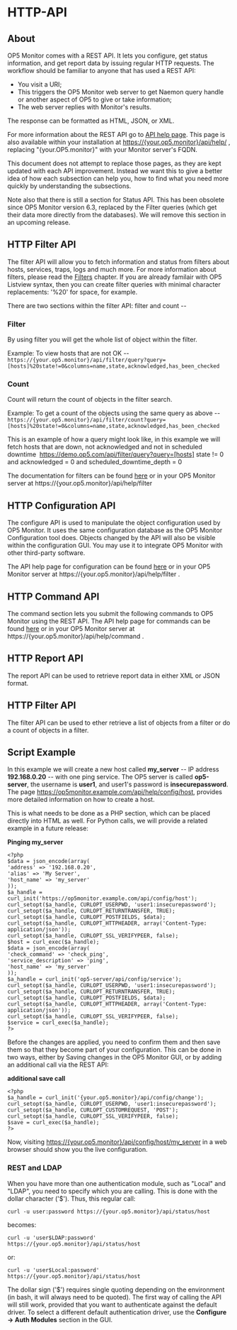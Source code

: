 # HTTP-API

## About

OP5 Monitor comes with a REST API. It lets you configure, get status information, and get report data by issuing regular HTTP requests. The workflow should be familiar to anyone that has used a REST API:

- You visit a URI;
- This triggers the OP5 Monitor web server to get Naemon query handle or another aspect of OP5 to give or take information;
- The web server replies with Monitor's results.

The response can be formatted as HTML, JSON, or XML.

For more information about the REST API go to [API help page](https://demo%40op5.com:MonitorDemo123@demo.op5.com/api/help). This page is also available within your installation at [https://{your.op5.monitor}/api/help/](https://your-op5-monitor/api/help/) , replacing "{your.OP5.monitor}" with your Monitor server's FQDN.

This document does not attempt to replace those pages, as they are kept updated with each API improvement. Instead we want this to give a better idea of how each subsection can help you, how to find what you need more quickly by understanding the subsections.

Note also that there is still a section for Status API. This has been obsolete since OP5 Monitor version 6.3, replaced by the Filter queries (which get their data more directly from the databases). We will remove this section in an upcoming release.

## HTTP Filter API

The filter API will allow you to fetch information and status from filters about hosts, services, traps, logs and much more. For more information about filters, please read the [Filters](Filters) chapter. If you are already familair with OP5 Listview syntax, then you can create filter queries with minimal character replacements: '%20' for space, for example.

There are two sections within the filter API: filter and count --

### Filter

By using filter you will get the whole list of object within the filter.

Example: To view hosts that are not OK --
`https://{your.op5.monitor}/api/filter/query?query=[hosts]%20state!=0&columns=name,state,acknowledged,has_been_checked`

### Count

Count will return the count of objects in the filter search.

Example: To get a count of the objects using the same query as above --
`https://{your.op5.monitor}/api/filter/count?query=[hosts]%20state!=0&columns=name,state,acknowledged,has_been_checked`

This is an example of how a query might look like, in this example we will fetch hosts that are down, not acknowledged and not in scheduled downtime
 https://demo.op5.com/api/filter/query?query=[hosts] state != 0 and acknowledged = 0 and scheduled\_downtime\_depth = 0

The documentation for filters can be found [here](https://demo%40op5.com:MonitorDemo123@demo.op5.com/api/help/filter) or in your OP5 Monitor server at https://{your.op5.monitor}/api/help/filter

## HTTP Configuration API

The configure API is used to manipulate the object configuration used by OP5 Monitor. It uses the same configuration database as the OP5 Monitor Configuration tool does. Objects changed by the API will also be visible within the configuration GUI. You may use it to integrate OP5 Monitor with other third-party software.

The API help page for configuration can be found [here](https://demo%40op5.com:MonitorDemo123@demo.op5.com/api/help/config) or in your OP5 Monitor server at https://{your.op5.monitor}/api/help/filter .

## HTTP Command API

The command section lets you submit the following commands to OP5 Monitor using the REST API. The API help page for commands can be found [here](https://demo%40op5.com:MonitorDemo123@demo.op5.com/api/help/command) or in your OP5 Monitor server at https://{your.op5.monitor}/api/help/command .

## HTTP Report API

The report API can be used to retrieve report data in either XML or JSON format.

## HTTP Filter API

The filter API can be used to ether retrieve a list of objects from a filter or do a count of objects in a filter.

## Script Example

In this example we will create a new host called **my\_server** -- IP address **192.168.0.20** -- with one ping service. The OP5 server is called **op5-server**, the username is **user1**, and user1's password is **insecurepassword**. The page <https://op5monitor.example.com/api/help/config/host>, provides more detailed information on how to create a host.

This is what needs to be done as a PHP section, which can be placed directly into HTML as well. For Python calls, we will provide a related example in a future release:

**Pinging my\_server**

``` {.php}
<?php
$data = json_encode(array(
'address' => '192.168.0.20',
'alias' => 'My Server',
'host_name' => 'my_server'
));
$a_handle = curl_init('https://op5monitor.example.com/api/config/host');
curl_setopt($a_handle, CURLOPT_USERPWD, 'user1:insecurepassword');
curl_setopt($a_handle, CURLOPT_RETURNTRANSFER, TRUE);
curl_setopt($a_handle, CURLOPT_POSTFIELDS, $data);
curl_setopt($a_handle, CURLOPT_HTTPHEADER, array('Content-Type: application/json'));
curl_setopt($a_handle, CURLOPT_SSL_VERIFYPEER, false);
$host = curl_exec($a_handle);
$data = json_encode(array(
'check_command' => 'check_ping',
'service_description' => 'ping',
'host_name' => 'my_server'
));
$a_handle = curl_init('op5-server/api/config/service');
curl_setopt($a_handle, CURLOPT_USERPWD, 'user1:insecurepassword');
curl_setopt($a_handle, CURLOPT_RETURNTRANSFER, TRUE);
curl_setopt($a_handle, CURLOPT_POSTFIELDS, $data);
curl_setopt($a_handle, CURLOPT_HTTPHEADER, array('Content-Type: application/json'));
curl_setopt($a_handle, CURLOPT_SSL_VERIFYPEER, false);
$service = curl_exec($a_handle);
?>
```

Before the changes are applied, you need to confirm them and then save them so that they become part of your configuration. This can be done in two ways, either by Saving changes in the OP5 Monitor GUI, or by adding an additional call via the REST API:

**additional save call**

``` {.php}
<?php
$a_handle = curl_init('{your.op5.monitor}/api/config/change');
curl_setopt($a_handle, CURLOPT_USERPWD, 'user1:insecurepassword');
curl_setopt($a_handle, CURLOPT_CUSTOMREQUEST, 'POST');
curl_setopt($a_handle, CURLOPT_SSL_VERIFYPEER, false);
$save = curl_exec($a_handle);
?>
```

Now, visiting [https://{your.op5.monitor}/api/config/host/my\_server](https://op5-server/api/config/host/my_server) in a web browser should show you the live configuration.

### REST and LDAP

When you have more than one authentication module, such as "Local" and "LDAP", you need to specify which you are calling. This is done with the dollar character ('\$'). Thus, this regular call:

`curl -u user:password https://{your.op5.monitor}/api/status/host`

becomes:

`curl -u 'user$LDAP:password' https://{your.op5.monitor}/api/status/host`

or:

`curl -u 'user$Local:password' https://{your.op5.monitor}/api/status/host`

The dollar sign ('\$') requires single quoting depending on the environment (in bash, it will always need to be quoted). The first way of calling the API will still work, provided that you want to authenticate against the default driver. To select a different default authentication driver, use the **Configure -\> Auth Modules** section in the GUI.

